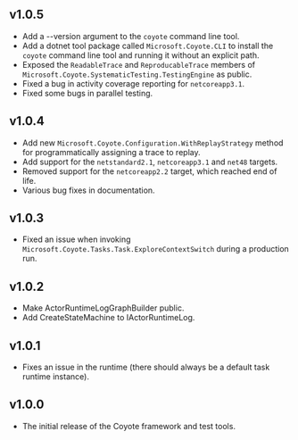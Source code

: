 ## v1.0.5
- Add a --version argument to the `coyote` command line tool.
- Add a dotnet tool package called `Microsoft.Coyote.CLI` to install the `coyote` command line tool
  and running it without an explicit path.
- Exposed the `ReadableTrace` and `ReproducableTrace` members of
  `Microsoft.Coyote.SystematicTesting.TestingEngine` as public.
- Fixed a bug in activity coverage reporting for `netcoreapp3.1`.
- Fixed some bugs in parallel testing.

## v1.0.4
- Add new `Microsoft.Coyote.Configuration.WithReplayStrategy` method for programmatically assigning
  a trace to replay.
- Add support for the `netstandard2.1`, `netcoreapp3.1` and `net48` targets.
- Removed support for the `netcoreapp2.2` target, which reached end of life.
- Various bug fixes in documentation.

## v1.0.3
- Fixed an issue when invoking `Microsoft.Coyote.Tasks.Task.ExploreContextSwitch` during a
  production run.

## v1.0.2
- Make ActorRuntimeLogGraphBuilder public.
- Add CreateStateMachine to IActorRuntimeLog.

## v1.0.1
- Fixes an issue in the runtime (there should always be a default task runtime instance).

## v1.0.0
- The initial release of the Coyote framework and test tools.